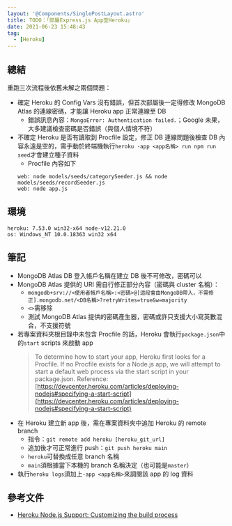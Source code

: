 ```yaml
---
layout: '@Components/SinglePostLayout.astro'
title: TODO：「部屬Express.js App至Heroku」
date: 2021-06-23 15:48:43
tag:
  - [Heroku]
---
```


## 總結

重跑三次流程後依舊未解之兩個問題：

- 確定 Heroku 的 Config Vars 沒有錯誤，但首次部屬後一定得修改 MongoDB Atlas 的連線密碼，才能讓 Heroku app 正常連線至 DB
  - 錯誤訊息內容：`MongoError: Authentication failed.`；Google 未果，大多建議檢查密碼是否錯誤（與個人情境不符）
- 不確定 Heroku 是否有讀取到 Procfile 設定，修正 DB 連線問題後檢查 DB 內容永遠是空的，需手動於終端機執行`heroku -app <app名稱> run npm run seed`才會建立種子資料
  - Procfile 內容如下
  ```
  web: node models/seeds/categorySeeder.js && node models/seeds/recordSeeder.js
  web: node app.js
  ```

## 環境

```
heroku: 7.53.0 win32-x64 node-v12.21.0
os: Windows_NT 10.0.18363 win32 x64
```

## 筆記

- MongoDB Atlas DB 登入帳戶名稱在建立 DB 後不可修改，密碼可以
- MongoDB Atlas 提供的 URI 需自行修正部分內容（密碼與 cluster 名稱）：
  - `mongodb+srv://<使用者帳戶名稱>:<密碼>@[這段會由MongoDB帶入，不需修正].mongodb.net/<DB名稱>?retryWrites=true&w=majority`
  - `<>`需移除
  - 測試 MongoDB Atlas 提供的密碼產生器，密碼或許只支援大小寫英數混合，不支援符號
- 若專案資料夾根目錄中未包含 Procfile 的話，Heroku 會執行`package.json`中的`start` scripts 來啟動 app
  > To determine how to start your app, Heroku first looks for a Procfile. If no Procfile exists for a Node.js app, we will attempt to start a default web process via the start script in your package.json. Reference: [https://devcenter.heroku.com/articles/deploying-nodejs#specifying-a-start-script](https://devcenter.heroku.com/articles/deploying-nodejs#specifying-a-start-script)
- 在 Heroku 建立新 app 後，需在專案資料夾中追加 Heroku 的 remote branch
  - 指令：`git remote add heroku [heroku_git_url]`
  - 追加後才可正常進行 push：`git push heroku main`
  - `heroku`可替換成任意 branch 名稱
  - `main`須根據當下本機的 branch 名稱決定（也可能是`master`）
- 執行`heroku logs`須加上`-app <app名稱>`來調閱該 app 的 log 資料

## 參考文件

- [Heroku Node.js Support: Customizing the build process](https://devcenter.heroku.com/articles/nodejs-support#customizing-the-build-process)
